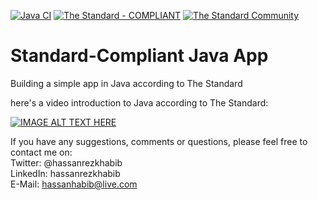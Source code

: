 [![Java CI](https://github.com/hassanhabib/StandardJava/actions/workflows/ant.yml/badge.svg)](https://github.com/hassanhabib/StandardJava/actions/workflows/ant.yml)
[![The Standard - COMPLIANT](https://img.shields.io/badge/The_Standard-COMPLIANT-2ea44f)](https://github.com/hassanhabib/The-Standard)
[![The Standard Community](https://img.shields.io/discord/934130100008538142?color=%237289da&label=The%20Standard%20Community&logo=Discord)](https://discord.gg/vdPZ7hS52X)

# Standard-Compliant Java App
Building a simple app in Java according to The Standard


here's a video introduction to Java according to The Standard:

[![IMAGE ALT TEXT HERE](https://img.youtube.com/vi/ek8FMSHGAdg/0.jpg)](https://youtu.be/ek8FMSHGAdg)


If you have any suggestions, comments or questions, please feel free to contact me on:
<br />
Twitter: @hassanrezkhabib
<br />
LinkedIn: hassanrezkhabib
<br />
E-Mail: hassanhabib@live.com
<br />
